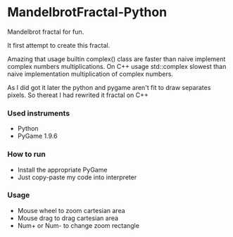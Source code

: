 # MandelbrotFractal-Python
Mandelbrot fractal for fun.

It first attempt to create this fractal.

Amazing that usage builtin complex() class are faster than naive implement complex numbers multiplications. On C++ usage std::complex slowest than naive implementation multiplication of complex numbers.

As I did got it later the python and pygame aren't fit to draw separates pixels. So thereat I had rewrited it fractal on C++

### Used instruments
* Python 
* PyGame 1.9.6

### How to run
* Install the appropriate PyGame 
* Just copy-paste my code into interpreter

### Usage
* Mouse wheel to zoom cartesian area
* Mouse drag to drag cartesian area
* Num+ or Num- to change zoom rectangle 
